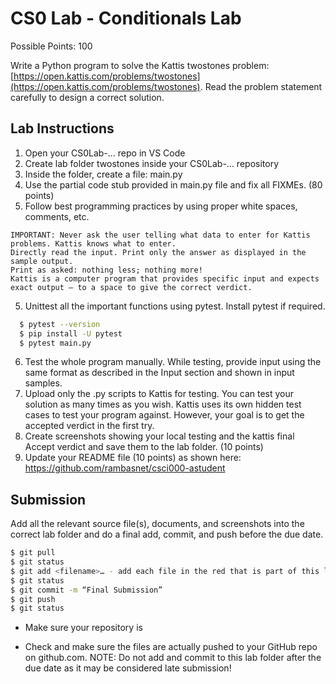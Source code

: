 # CS0 Lab - Conditionals Lab

Possible Points: 100

Write a Python program to solve the Kattis twostones problem: [https://open.kattis.com/problems/twostones](https://open.kattis.com/problems/twostones). Read the problem statement carefully to design a correct solution.

## Lab Instructions

1. Open your CS0Lab-... repo in VS Code
2. Create lab folder twostones inside your CS0Lab-... repository
3. Inside the folder, create a file: main.py
4. Use the partial code stub provided in main.py file and fix all FIXMEs. (80 points)
5. Follow best programming practices by using proper white spaces, comments, etc.

```note
IMPORTANT: Never ask the user telling what data to enter for Kattis problems. Kattis knows what to enter. 
Directly read the input. Print only the answer as displayed in the sample output. 
Print as asked: nothing less; nothing more!
Kattis is a computer program that provides specific input and expects exact output – to a space to give the correct verdict.
```

5. Unittest all the important functions using pytest. Install pytest if required.

```bash
  $ pytest --version
  $ pip install -U pytest
  $ pytest main.py
```

6. Test the whole program manually. While testing, provide input using the same format as described in the Input section and shown in input samples.
7. Upload only the .py scripts to Kattis for testing. You can test your solution as many times as you wish. Kattis uses its own hidden test cases to test your program against. However, your goal is to get the accepted verdict in the first try.
8. Create screenshots showing your local testing and the kattis final Accept verdict and save them to the lab folder. (10 points)
9. Update your README file (10 points) as shown here: https://github.com/rambasnet/csci000-astudent

## Submission

Add all the relevant source file(s), documents, and screenshots into the correct lab folder and do a final add, commit, and push before the due date.

```bash
$ git pull
$ git status
$ git add <filename>… - add each file in the red that is part of this lab
$ git status
$ git commit -m “Final Submission”
$ git push
$ git status
```
- Make sure your repository is 

- Check and make sure the files are actually pushed to your GitHub repo on github.com.
NOTE: Do not add and commit to this lab folder after the due date as it may be considered late submission!
